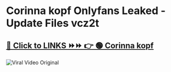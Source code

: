 
 # Corinna kopf Onlyfans Leaked - Update Files vcz2t

## <h2><a href="https://clipsfans.com/Corinna_kopf&ref=git">🔗 Click to LINKS ⏩⏩ 👉 🟢 Corinna kopf </a></h2>

<a href="https://clipsfans.com/Corinna_kopf&ref=git" rel="nofollow" data-target="animated-image.originalLink"><img src="https://i.ibb.co.com/xMMVF88/686577567.gif" alt="Viral Video Original" style="max-width: 100%; display: inline-block;" data-target="animated-image.originalImage"></a>

